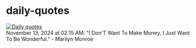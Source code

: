 # daily-quotes
[![Daily quotes](https://github.com/ceepu8/daily-quotes/actions/workflows/daily-quote.yml/badge.svg)](https://github.com/ceepu8/daily-quotes/actions/workflows/daily-quote.yml)<br/>
November 13, 2024 at 02:15 AM: "I Don'T Want To Make Money, I Just Want To Be Wonderful." - Marilyn Monroe
